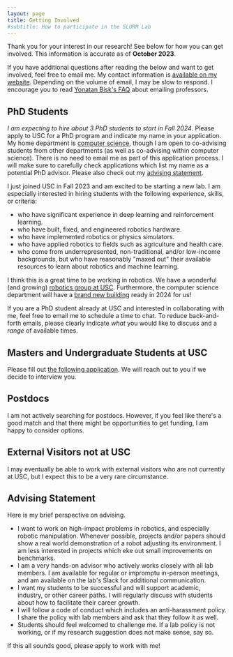 ```yaml
---
layout: page
title: Getting Involved
#subtitle: How to participate in the SLURM Lab
---
```


Thank you for your interest in our research! See below for how you can get
involved. This information is accurate as of **October 2023**.

If you have additional questions after reading the below and want to get involved, feel free to email me. 
My contact information is [available on my website](https://danielseita.github.io/).
Depending on the volume of email, I may be slow to respond. 
I encourage you to read [Yonatan Bisk's FAQ](https://yonatanbisk.com/emailing_professors.html) about emailing professors. 

## PhD Students

*I am expecting to hire about 3 PhD students to start in Fall 2024*. Please apply
to USC for a PhD program and indicate my name in your application. My home
department is [computer science](https://www.cs.usc.edu/), though I am open to
co-advising students from other departments (as well as co-advising within
computer science). There is no need to email me as part of this application
process. I will make sure to carefully check applications which list my name as
a potential PhD advisor. Please also check out my [advising statement](#advising-statement).

I just joined USC in Fall 2023 and am excited to be starting a new lab. I am
especially interested in hiring students with the following experience, skills,
or criteria:

- who have significant experience in deep learning and reinforcement learning.
- who have built, fixed, and engineered robotics hardware.
- who have implemented robotics or physics simulators.
- who have applied robotics to fields such as agriculture and health care.
- who come from underrepresented, non-traditional, and/or low-income
backgrounds, but who have reasonably "maxed out" their available resources to
learn about robotics and machine learning.

I think this is a great time to be working in robotics. We have a wonderful (and
growing) [robotics group at USC][3]. Furthermore, the computer science
department will have a [brand new building][4] ready in 2024 for us!

If you are a PhD student already at USC and interested in collaborating with me,
feel free to email me to schedule a time to chat. To reduce back-and-forth
emails, please clearly indicate *what* you would like to discuss and a *range*
of available times.

## Masters and Undergraduate Students at USC

Please fill out [the following application][1].
We will reach out to you if we decide to interview you.

## Postdocs

I am not actively searching for postdocs. However, if you feel like there's a
good match and that there might be opportunities to get funding, I am happy to
consider options.

## External Visitors not at USC

I may eventually be able to work with external visitors who are not currently
at USC, but I expect this to be a very rare circumstance.


## Advising Statement

Here is my brief perspective on advising.

- I want to work on high-impact problems in robotics, and especially robotic
manipulation. Whenever possible, projects and/or papers should show a real world
demonstration of a robot adjusting its environment. I am less interested in
projects which eke out small improvements on benchmarks.
- I am a very hands-on advisor who actively works closely with all lab members.
I am available for regular or impromptu in-person meetings, and am available on
the lab's Slack for additional communication.
- I want my students to be successful and will support academic, industry, or
  other career paths. I will regularly discuss with students about how to
  facilitate their career growth.
- I will follow a code of conduct which includes an anti-harassment policy.
I share the policy with lab members and ask that they follow it as well.
- Students should feel welcomed to challenge me. If a lab policy is not working,
or if my research suggestion does not make sense, say so.

If this all sounds good, please apply to work with me!


[1]:https://docs.google.com/forms/d/e/1FAIpQLSc0GzWxX3vGoNFGGHwIk-2SjCAO6npQzN7WsVJjaUfymiEDiA/viewform?usp=sf_link
[3]:https://rasc.usc.edu/
[4]:https://viterbischool.usc.edu/ginsburghall/
